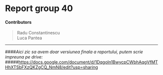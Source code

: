 # Report group 40
#### Contributors
> Radu Constantinescu  
> Luca Pantea

---

####*Aici zic sa avem doar versiunea finala a raportului, putem scrie impreuna pe drive:*
#####https://docs.google.com/document/d/1Dqgoln1BwycpCWbhAqgVfMTHhXTSbFXzQKZgCQ_NmN8/edit?usp=sharing  

